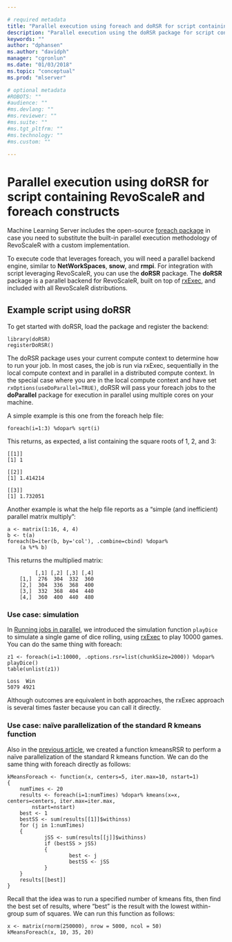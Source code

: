 ```yaml
---

# required metadata
title: "Parallel execution using foreach and doRSR for script containing RevoScaleR and foreach constructs"
description: "Parallel execution using the doRSR package for script containing RevoScaleR and foreach constructs."
keywords: ""
author: "dphansen"
ms.author: "davidph"
manager: "cgronlun"
ms.date: "01/03/2018"
ms.topic: "conceptual"
ms.prod: "mlserver"

# optional metadata
#ROBOTS: ""
#audience: ""
#ms.devlang: ""
#ms.reviewer: ""
#ms.suite: ""
#ms.tgt_pltfrm: ""
#ms.technology: ""
#ms.custom: ""

---
```


# Parallel execution using doRSR for script containing RevoScaleR and foreach constructs

Machine Learning Server includes the open-source [foreach package](https://CRAN.R-project.org/package=foreach) in case you need to substitute the built-in parallel execution methodology of RevoScaleR with a custom implementation. 

To execute code that leverages foreach, you will need a parallel backend engine, similar to **NetWorkSpaces**, **snow**, and **rmpi**. For integration with script leveraging RevoScaleR, you can use the **doRSR** package. The **doRSR** package is a parallel backend for RevoScaleR, built on top of [rxExec](../r-reference/revoscaler/rxexec.md), and included with all RevoScaleR distributions.

## Example script using doRSR

To get started with doRSR, load the package and register the backend:

```
library(doRSR)
registerDoRSR()
```

The doRSR package uses your current compute context to determine how to run your job. In most cases, the job is run via rxExec, sequentially in the local compute context and in parallel in a distributed compute context. In the special case where you are in the local compute context and have set `rxOptions(useDoParallel=TRUE)`, doRSR will pass your foreach jobs to the **doParallel** package for execution in parallel using multiple cores on your machine.

A simple example is this one from the foreach help file:

```
foreach(i=1:3) %dopar% sqrt(i)
```

This returns, as expected, a list containing the square roots of 1, 2, and 3:

```
[[1]]
[1] 1

[[2]]
[1] 1.414214

[[3]]
[1] 1.732051
```

Another example is what the help file reports as a “simple (and inefficient) parallel matrix multiply”:

```
a <- matrix(1:16, 4, 4)
b <- t(a)
foreach(b=iter(b, by='col'), .combine=cbind) %dopar%
	(a %*% b)
```

This returns the multiplied matrix:

```
	     [,1] [,2] [,3] [,4]
	[1,]  276  304  332  360
	[2,]  304  336  368  400
	[3,]  332  368  404  440
	[4,]  360  400  440  480
```

### Use case: simulation

In [Running jobs in parallel](how-to-revoscaler-distributed-computing-parallel-jobs.md), we introduced the simulation function `playDice` to simulate a single game of dice rolling, using [rxExec](../r-reference/revoscaler/rxexec.md) to play 10000 games. You can do the same thing with foreach:

```
z1 <- foreach(i=1:10000, .options.rsr=list(chunkSize=2000)) %dopar% playDice()
table(unlist(z1))		

Loss  Win
5079 4921
```

Although outcomes are equivalent in both approaches, the rxExec approach is several times faster because you can call it directly.

### Use case: naïve parallelization of the standard R kmeans function

Also in the [previous article](how-to-revoscaler-distributed-computing-parallel-jobs.md), we created a function kmeansRSR to perform a naïve parallelization of the standard R kmeans function. We can do the same thing with foreach directly as follows:

```
kMeansForeach <- function(x, centers=5, iter.max=10, nstart=1)
{
	numTimes <- 20
	results <- foreach(i=1:numTimes) %dopar% kmeans(x=x, centers=centers, iter.max=iter.max,
		nstart=nstart)
	best <- 1
	bestSS <- sum(results[[1]]$withinss)
	for (j in 1:numTimes)
	{
			jSS <- sum(results[[j]]$withinss)
			if (bestSS > jSS)
			{
					best <- j
					bestSS <- jSS
			}
	}
	results[[best]]
}
```

Recall that the idea was to run a specified number of kmeans fits, then find the best set of results, where “best” is the result with the lowest within-group sum of squares. We can run this function as follows:

```
x <- matrix(rnorm(250000), nrow = 5000, ncol = 50)
kMeansForeach(x, 10, 35, 20)
```
